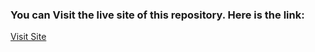 <h3>You can Visit the live site of this repository. Here is the link: </h3>
<a href="https://sushanta65.github.io/Rinter-io-Home-plane-ass-3/">Visit Site</a>
